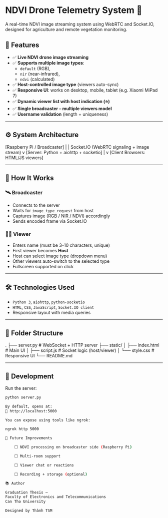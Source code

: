 # NDVI Drone Telemetry System 🌱

A real-time NDVI image streaming system using WebRTC and Socket.IO, designed for agriculture and remote vegetation monitoring.

## 📸 Features

- ✅ **Live NDVI drone image streaming**
- ✅ **Supports multiple image types**:
  - `default` (RGB),
  - `nir` (near-infrared),
  - `ndvi` (calculated)
- ✅ **Host-controlled image type** (viewers auto-sync)
- ✅ **Responsive UI**: works on desktop, mobile, tablet (e.g. Xiaomi MiPad 7)
- ✅ **Dynamic viewer list with host indication (⭐)**
- ✅ **Single broadcaster – multiple viewers model**
- ✅ **Username validation** (length + uniqueness)

---

## ⚙️ System Architecture

[Raspberry Pi / Broadcaster]
|
| Socket.IO (WebRTC signaling + image stream)
v
[Server: Python + aiohttp + socketio]
|
v
[Client Browsers: HTML/JS viewers]

---

## 🚀 How It Works

### 🛰 Broadcaster

- Connects to the server
- Waits for `image_type_request` from host
- Captures image (RGB / NIR / NDVI) accordingly
- Sends encoded frame via Socket.IO

### 👨‍🌾 Viewer

- Enters name (must be 3–10 characters, unique)
- First viewer becomes **Host**
- Host can select image type (dropdown menu)
- Other viewers auto-switch to the selected type
- Fullscreen supported on click

---

## 🛠 Technologies Used

- `Python 3`, `aiohttp`, `python-socketio`
- `HTML`, `CSS`, `JavaScript`, `Socket.IO client`
- Responsive layout with media queries

---

## 📁 Folder Structure

.
├── server.py # WebSocket + HTTP server
├── static/
│ ├── index.html # Main UI
│ ├── script.js # Socket logic (host/viewer)
│ └── style.css # Responsive UI
└── README.md

---

## 🧪 Development

Run the server:

```bash
python server.py

By default, opens at:
📡 http://localhost:5000

You can expose using tools like ngrok:

ngrok http 5000

📌 Future Improvements

    ⬜ NDVI processing on broadcaster side (Raspberry Pi)

    ⬜ Multi-room support

    ⬜ Viewer chat or reactions

    ⬜ Recording + storage (optional)

📚 Author

Graduation Thesis –
Faculty of Electronics and Telecommunications
Can Tho University

Designed by Thành TSM
```
